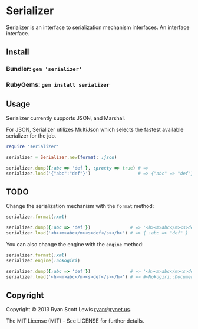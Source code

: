 # Serializer

Serializer is an interface to serialization mechanism interfaces. An interface interface.

## Install

### Bundler: `gem 'serializer'`

### RubyGems: `gem install serializer`

## Usage

Serializer currently supports JSON, and Marshal.

For JSON, Serializer utilizes MultiJson which selects the fastest available serializer for the job.

```ruby
require 'serializer'

serializer = Serializer.new(format: :json)

serializer.dump({:abc => 'def'}, :pretty => true) # => 
serializer.load('{"abc":"def"}')                  # => {"abc" => "def"}
```

## TODO

Change the serialization mechanism with the `format` method:

```ruby
serializer.format(:xml)

serializer.dump({:abc => 'def'})               # => '<h><m>abc</m><s>def</s></h>'
serializer.load('<h><m>abc</m><s>def</s></h>') # => { :abc => "def" }
```

You can also change the engine with the `engine` method:

```ruby
serializer.format(:xml)
serializer.engine(:nokogiri)

serializer.dump({:abc => 'def'})               # => '<h><m>abc</m><s>def</s></h>' # Nokogiri has no "hash to xml", so we fallback to Ox
serializer.load('<h><m>abc</m><s>def</s></h>') # => #<Nokogiri::Document ... >
```

## Copyright

Copyright © 2013 Ryan Scott Lewis <ryan@rynet.us>.

The MIT License (MIT) - See LICENSE for further details.
